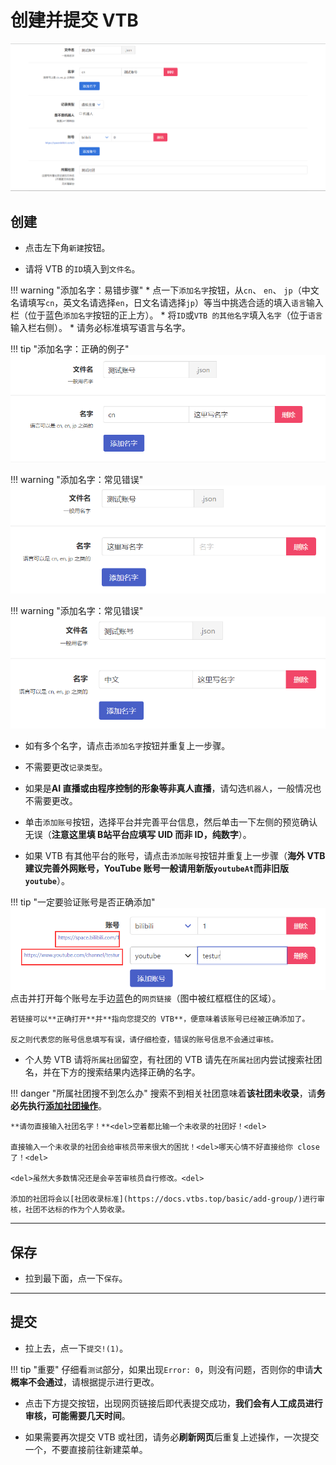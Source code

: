 # 创建并提交 VTB

![image](../assets/create-vtb.png)

## 创建

* 点击左下角`新建`按钮。

* 请将 VTB 的`ID`填入到`文件名`。

!!! warning "添加名字：易错步骤"
    * 点一下`添加名字`按钮，从`cn`、 `en`、 `jp`（中文名请填写`cn`，英文名请选择`en`，日文名请选择`jp`）等当中挑选合适的填入`语言`输入栏（位于蓝色`添加名字`按钮的正上方）。
    * 将`ID`或`VTB 的其他名字`填入`名字`（位于`语言`输入栏右侧）。
    * 请务必标准填写语言与名字。

!!! tip "添加名字：正确的例子"
    ![image](../assets/create-vtb-name-correct.PNG)

!!! warning "添加名字：常见错误"
    ![image](../assets/create-vtb-name-wrong1.PNG)

!!! warning "添加名字：常见错误"
    ![image](../assets/create-vtb-name-wrong2.PNG)

* 如有多个名字，请点击`添加名字`按钮并重复上一步骤。

* 不需要更改`记录类型`。

* 如果是**AI 直播或由程序控制的形象等非真人直播**，请勾选`机器人`，一般情况也不需要更改。

* 单击`添加账号`按钮，选择平台并完善平台信息，然后单击一下左侧的预览确认无误（**注意这里填 B站平台应填写 UID 而非 ID，纯数字**）。

* 如果 VTB 有其他平台的账号，请点击`添加账号`按钮并重复上一步骤（**海外 VTB 建议完善外网账号，YouTube 账号一般请用新版`youtubeAt`而非旧版`youtube`**）。

!!! tip "一定要验证账号是否正确添加"
    ![image](../assets/test-account.png)
    点击并打开每个账号左手边蓝色的`网页链接`（图中被红框框住的区域）。

    若链接可以**正确打开**并**指向您提交的 VTB**，便意味着该账号已经被正确添加了。

    反之则代表您的账号信息填写有误，请仔细检查，错误的账号信息不会通过审核。

* 个人势 VTB 请将`所属社团`留空，有社团的 VTB 请先在`所属社团`内尝试搜索社团名，并在下方的搜索结果内选择正确的名字。

!!! danger "所属社团搜不到怎么办"
    搜索不到相关社团意味着**该社团未收录**，请**务必先执行[添加社团操作](https://docs.vtbs.top/wiki/create-group)**。

    **请勿直接输入社团名字！**<del>空着都比输一个未收录的社团好！<del>
    
    直接输入一个未收录的社团会给审核员带来很大的困扰！<del>哪天心情不好直接给你 close 了！<del>
    
    <del>虽然大多数情况还是会辛苦审核员自行修改。<del>

    添加的社团将会以[社团收录标准](https://docs.vtbs.top/basic/add-group/)进行审核，社团不达标的作为个人势收录。

---

## 保存

* 拉到最下面，点一下`保存`。

---

## 提交

* 拉上去，点一下`提交!(1)`。

!!! tip "重要"
    仔细看`测试`部分，如果出现`Error: 0`，则没有问题，否则你的申请**大概率不会通过**，请根据提示进行更改。

* 点击下方提交按钮，出现网页链接后即代表提交成功，**我们会有人工成员进行审核，可能需要几天时间**。

* 如果需要再次提交 VTB 或社团，请务必**刷新网页**后重复上述操作，一次提交一个，不要直接前往新建菜单。
